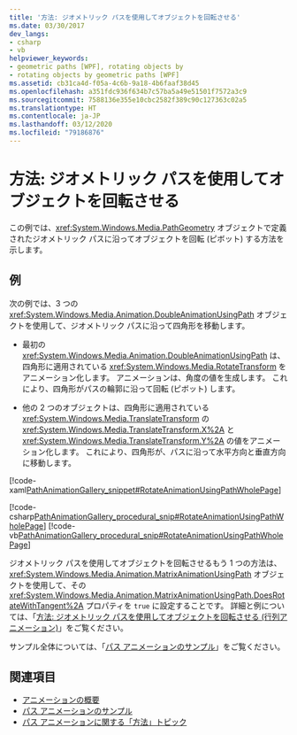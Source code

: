 ```yaml
---
title: '方法: ジオメトリック パスを使用してオブジェクトを回転させる'
ms.date: 03/30/2017
dev_langs:
- csharp
- vb
helpviewer_keywords:
- geometric paths [WPF], rotating objects by
- rotating objects by geometric paths [WPF]
ms.assetid: cb31ca4d-f05a-4c6b-9a18-4b6faaf38d45
ms.openlocfilehash: a351fdc936f634b7c57ba5a49e51501f7572a3c9
ms.sourcegitcommit: 7588136e355e10cbc2582f389c90c127363c02a5
ms.translationtype: HT
ms.contentlocale: ja-JP
ms.lasthandoff: 03/12/2020
ms.locfileid: "79186876"
---
```

# <a name="how-to-rotate-an-object-by-using-a-geometric-path"></a>方法: ジオメトリック パスを使用してオブジェクトを回転させる
この例では、<xref:System.Windows.Media.PathGeometry> オブジェクトで定義されたジオメトリック パスに沿ってオブジェクトを回転 (ピボット) する方法を示します。  
  
## <a name="example"></a>例  
 次の例では、3 つの <xref:System.Windows.Media.Animation.DoubleAnimationUsingPath> オブジェクトを使用して、ジオメトリック パスに沿って四角形を移動します。  
  
- 最初の <xref:System.Windows.Media.Animation.DoubleAnimationUsingPath> は、四角形に適用されている <xref:System.Windows.Media.RotateTransform> をアニメーション化します。 アニメーションは、角度の値を生成します。 これにより、四角形がパスの輪郭に沿って回転 (ピボット) します。  
  
- 他の 2 つのオブジェクトは、四角形に適用されている <xref:System.Windows.Media.TranslateTransform> の <xref:System.Windows.Media.TranslateTransform.X%2A> と <xref:System.Windows.Media.TranslateTransform.Y%2A> の値をアニメーション化します。 これにより、四角形が、パスに沿って水平方向と垂直方向に移動します。  
  
 [!code-xaml[PathAnimationGallery_snippet#RotateAnimationUsingPathWholePage](~/samples/snippets/csharp/VS_Snippets_Wpf/PathAnimationGallery_snippet/CS/rotateanimationusingpathexample.xaml#rotateanimationusingpathwholepage)]  
  
 [!code-csharp[PathAnimationGallery_procedural_snip#RotateAnimationUsingPathWholePage](~/samples/snippets/csharp/VS_Snippets_Wpf/PathAnimationGallery_procedural_snip/CSharp/RotateAnimationUsingPathExample.cs#rotateanimationusingpathwholepage)]
 [!code-vb[PathAnimationGallery_procedural_snip#RotateAnimationUsingPathWholePage](~/samples/snippets/visualbasic/VS_Snippets_Wpf/PathAnimationGallery_procedural_snip/VisualBasic/RotateAnimationUsingPathExample.vb#rotateanimationusingpathwholepage)]  
  
 ジオメトリック パスを使用してオブジェクトを回転させるもう 1 つの方法は、<xref:System.Windows.Media.Animation.MatrixAnimationUsingPath> オブジェクトを使用して、その <xref:System.Windows.Media.Animation.MatrixAnimationUsingPath.DoesRotateWithTangent%2A> プロパティを `true` に設定することです。 詳細と例については、「[方法: ジオメトリック パスを使用してオブジェクトを回転させる (行列アニメーション)](how-to-rotate-an-object-by-using-a-geometric-path-matrix-animation.md)」をご覧ください。  
  
 サンプル全体については、「[パス アニメーションのサンプル](https://github.com/Microsoft/WPF-Samples/tree/master/Animation/PathAnimations)」をご覧ください。  
  
## <a name="see-also"></a>関連項目

- [アニメーションの概要](animation-overview.md)
- [パス アニメーションのサンプル](https://github.com/Microsoft/WPF-Samples/tree/master/Animation/PathAnimations)
- [パス アニメーションに関する「方法」トピック](path-animation-how-to-topics.md)
